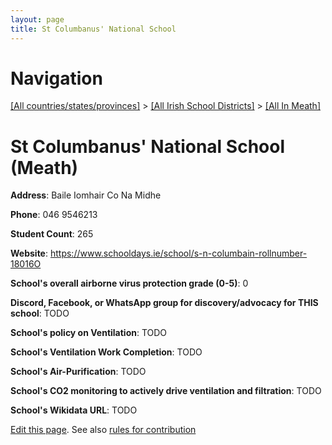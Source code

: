 ```yaml
---
layout: page
title: St Columbanus' National School
---
```

# Navigation

[[All countries/states/provinces]](../../..) > [[All Irish School Districts]](../..) > [[All In Meath]](..)

# St Columbanus' National School (Meath)

**Address**: Baile Iomhair Co Na Midhe

**Phone**: 046 9546213

**Student Count**: 265

**Website**: <https://www.schooldays.ie/school/s-n-columbain-rollnumber-18016O>

**School's overall airborne virus protection grade (0-5)**: 0

**Discord, Facebook, or WhatsApp group for discovery/advocacy for THIS school**: TODO

**School's policy on Ventilation**: TODO

**School's Ventilation Work Completion**: TODO

**School's Air-Purification**: TODO

**School's CO2 monitoring to actively drive ventilation and filtration**: TODO

**School's Wikidata URL**: TODO


[Edit this page](https://github.com/ventilate-schools/Ireland/edit/main/./Meath/St_Columbanus'_National_School.md). See also [rules for contribution](../../../contribution-rules/)